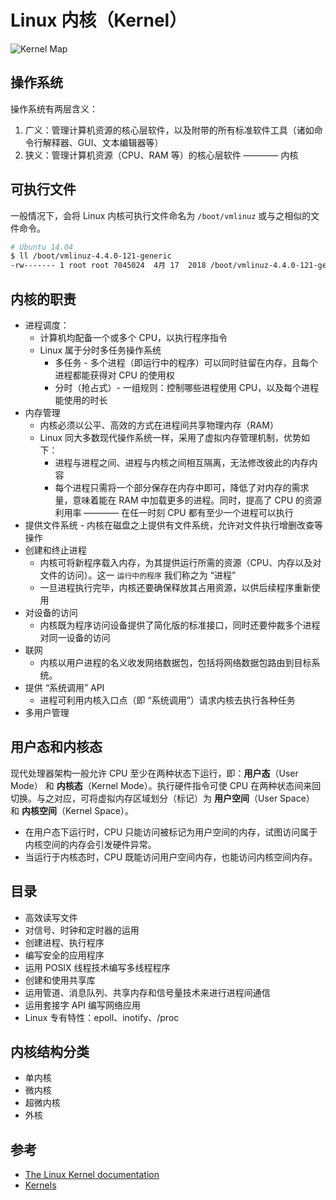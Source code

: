 # Linux 内核（Kernel）

![Kernel Map](.images/kernel_map.svg)

## 操作系统

操作系统有两层含义：

1. 广义：管理计算机资源的核心层软件，以及附带的所有标准软件工具（诸如命令行解释器、GUI、文本编辑器等）
2. 狭义：管理计算机资源（CPU、RAM 等）的核心层软件 ———— 内核

## 可执行文件

一般情况下，会将 Linux 内核可执行文件命名为 `/boot/vmlinuz` 或与之相似的文件命令。

```sh
# Ubuntu 14.04
$ ll /boot/vmlinuz-4.4.0-121-generic
-rw------- 1 root root 7045024  4月 17  2018 /boot/vmlinuz-4.4.0-121-generic
```

## 内核的职责

* 进程调度：
  * 计算机均配备一个或多个 CPU，以执行程序指令
  * Linux 属于分时多任务操作系统
    * 多任务 - 多个进程（即运行中的程序）可以同时驻留在内存，且每个进程都能获得对 CPU 的使用权
    * 分时（抢占式）- 一组规则：控制哪些进程使用 CPU，以及每个进程能使用的时长
* 内存管理
  * 内核必须以公平、高效的方式在进程间共享物理内存（RAM）
  * Linux 同大多数现代操作系统一样，采用了虚拟内存管理机制，优势如下：
    * 进程与进程之间、进程与内核之间相互隔离，无法修改彼此的内存内容
    * 每个进程只需将一个部分保存在内存中即可，降低了对内存的需求量，意味着能在 RAM 中加载更多的进程。同时，提高了 CPU 的资源利用率 ———— 在任一时刻 CPU 都有至少一个进程可以执行
* 提供文件系统 - 内核在磁盘之上提供有文件系统，允许对文件执行增删改查等操作
* 创建和终止进程
  * 内核可将新程序载入内存，为其提供运行所需的资源（CPU、内存以及对文件的访问）。这一 `运行中的程序` 我们称之为 “进程”
  * 一旦进程执行完毕，内核还要确保释放其占用资源，以供后续程序重新使用
* 对设备的访问
  * 内核既为程序访问设备提供了简化版的标准接口，同时还要仲裁多个进程对同一设备的访问
* 联网
  * 内核以用户进程的名义收发网络数据包，包括将网络数据包路由到目标系统。
* 提供 “系统调用” API
  * 进程可利用内核入口点（即 “系统调用”）请求内核去执行各种任务
* 多用户管理

## 用户态和内核态

现代处理器架构一般允许 CPU 至少在两种状态下运行，即：**用户态**（User Mode） 和 **内核态**（Kernel Mode）。执行硬件指令可使 CPU 在两种状态间来回切换。与之对应，可将虚拟内存区域划分（标记）为 **用户空间**（User Space） 和 **内核空间**（Kernel Space）。

* 在用户态下运行时，CPU 只能访问被标记为用户空间的内存，试图访问属于内核空间的内存会引发硬件异常。
* 当运行于内核态时，CPU 既能访问用户空间内存，也能访问内核空间内存。

## 目录

* 高效读写文件
* 对信号、时钟和定时器的运用
* 创建进程、执行程序
* 编写安全的应用程序
* 运用 POSIX 线程技术编写多线程程序
* 创建和使用共享库
* 运用管道、消息队列、共享内存和信号量技术来进行进程间通信
* 运用套接字 API 编写网络应用
* Linux 专有特性：epoll、inotify、/proc

## 内核结构分类

* 单内核
* 微内核
* 超微内核
* 外核

## 参考

* [The Linux Kernel documentation](https://www.kernel.org/doc/html/latest/index.html)
* [Kernels](https://wiki.archlinux.org/index.php/Kernels_(%E7%AE%80%E4%BD%93%E4%B8%AD%E6%96%87))
